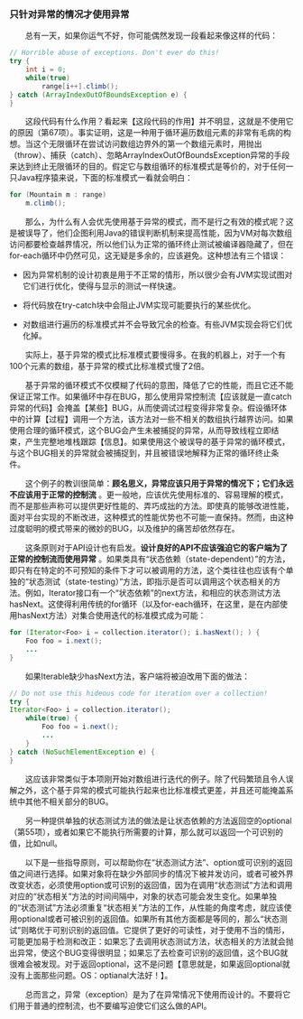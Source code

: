 ### 只针对异常的情况才使用异常

&emsp;&emsp;总有一天，如果你运气不好，你可能偶然发现一段看起来像这样的代码：

```java
// Horrible abuse of exceptions. Don't ever do this!
try {
    int i = 0;
    while(true)
        range[i++].climb();
} catch (ArrayIndexOutOfBoundsException e) {
}
```

&emsp;&emsp;这段代码有什么作用？看起来【这段代码的作用】并不明显，这就是不使用它的原因（第67项）。事实证明，这是一种用于循环遍历数组元素的非常有毛病的构想。当这个无限循环在尝试访问数组边界外的第一个数组元素时，用抛出（throw）、捕获（catch）、忽略ArrayIndexOutOfBoundsException异常的手段来达到终止无限循环的目的。假定它与数组循环的标准模式是等价的，对于任何一只Java程序猿来说，下面的标准模式一看就会明白：

```java
for (Mountain m : range)
    m.climb();
```

&emsp;&emsp;那么，为什么有人会优先使用基于异常的模式，而不是行之有效的模式呢？这是被误导了，他们企图利用Java的错误判断机制来提高性能，因为VM对每次数组访问都要检查越界情况，所以他们认为正常的循环终止测试被编译器隐藏了，但在for-each循环中仍然可见，这无疑是多余的，应该避免。这种想法有三个错误：

- 因为异常机制的设计初衷是用于不正常的情形，所以很少会有JVM实现试图对它们进行优化，使得与显示的测试一样快速。

- 将代码放在try-catch块中会阻止JVM实现可能要执行的某些优化。

- 对数组进行遍历的标准模式并不会导致冗余的检查。有些JVM实现会将它们优化掉。

&emsp;&emsp;实际上，基于异常的模式比标准模式要慢得多。在我的机器上，对于一个有100个元素的数组，基于异常的模式比标准模式慢了2倍。

&emsp;&emsp;基于异常的循环模式不仅模糊了代码的意图，降低了它的性能，而且它还不能保证正常工作。如果循环中存在BUG，那么使用异常控制流【应该就是一直catch异常的代码】会掩盖【某些】BUG，从而使调试过程变得非常复杂。假设循环体中的计算【过程】调用一个方法，该方法对一些不相关的数组执行越界访问。如果使用合理的循环模式，这个BUG会产生未被捕捉的异常，从而导致线程立即结束，产生完整地堆栈跟踪【信息】。如果使用这个被误导的基于异常的循环模式，与这个BUG相关的异常就会被捕捉到，并且被错误地解释为正常的循环终止条件。

&emsp;&emsp;这个例子的教训很简单：**顾名思义，异常应该只用于异常的情况下；它们永远不应该用于正常的控制流** 。更一般地，应该优先使用标准的、容易理解的模式，而不是那些声称可以提供更好性能的、弄巧成拙的方法。即使真的能够改进性能，面对平台实现的不断改进，这种模式的性能优势也不可能一直保持。然而，由这种过度聪明的模式带来的微妙的BUG，以及维护的痛苦却依然存在。

&emsp;&emsp;这条原则对于API设计也有启发。**设计良好的API不应该强迫它的客户端为了正常的控制流而使用异常** 。如果类具有“状态依赖（state-dependent）”的方法，即只有在特定的不可预知的条件下才可以被调用的方法，这个类往往也应该有个单独的“状态测试（state-testing）”方法，即指示是否可以调用这个状态相关的方法。例如，Iterator接口有一个“状态依赖”的next方法，和相应的状态测试方法hasNext。这使得利用传统的for循环（以及for-each循环，在这里，是在内部使用hasNext方法）对集合使用迭代的标准模式成为可能：

```java
for (Iterator<Foo> i = collection.iterator(); i.hasNext(); ) {
    Foo foo = i.next();
    ...
}
```

&emsp;&emsp;如果Iterable缺少hasNext方法，客户端将被迫改用下面的做法：

```java
// Do not use this hideous code for iteration over a collection!
try {
Iterator<Foo> i = collection.iterator();
    while(true) {
        Foo foo = i.next();
        ...
    }
} catch (NoSuchElementException e) {
}
```

&emsp;&emsp;这应该非常类似于本项刚开始对数组进行迭代的例子。除了代码繁琐且令人误解之外，这个基于异常的模式可能执行起来也比标准模式更差，并且还可能掩盖系统中其他不相关部分的BUG。

&emsp;&emsp;另一种提供单独的状态测试方法的做法是让状态依赖的方法返回空的optional（第55项），或者如果它不能执行所需要的计算，那么就可以返回一个可识别的值，比如null。

&emsp;&emsp;以下是一些指导原则，可以帮助你在“状态测试方法”、option或可识别的返回值之间进行选择。如果对象将在缺少外部同步的情况下被并发访问，或者可被外界改变状态，必须使用option或可识别的返回值，因为在调用“状态测试”方法和调用对应的“状态相关”方法的时间间隔中，对象的状态可能会发生变化。如果单独的“状态测试”方法必须重复“状态相关”方法的工作，从性能的角度考虑，就应该使用optional或者可被识别的返回值。如果所有其他方面都是等同的，那么“状态测试”则略优于可别识别的返回值。它提供了更好的可读性，对于使用不当的情形，可能更加易于检测和改正：如果忘了去调用状态测试方法，状态相关的方法就会抛出异常，使这个BUG变得很明显；如果忘了去检查可识别的返回值，这个BUG就很难会被发现。对于返回optional，这不是问题【意思就是，如果返回optional就没有上面那些问题。OS：optianal大法好！】。

&emsp;&emsp;总而言之，异常（exception）是为了在异常情况下使用而设计的。不要将它们用于普通的控制流，也不要编写迫使它们这么做的API。